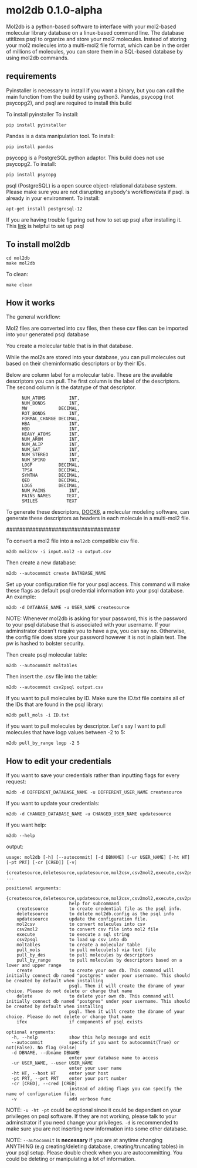 # mol2db 0.1.0-alpha

Mol2db is a python-based software to interface with your mol2-based molecular library database on a linux-based command line. The database utitlizes psql to organize and store your mol2 molecules. Instead of storing your mol2 molecules into a multi-mol2 file format, which can be in the order of millions of molecules, you can store them in a SQL-based database by using mol2db commands.  


## requirements
Pyinstaller is necessary to install if you want a binary, but you can call the main function from the build by using python3. 
Pandas, psycopg (not psycopg2), and psql are required to install this build

To install pyinstaller
To install:
```
pip install pyinstaller
```

Pandas is a data manipulation tool. 
To install: 
```
pip install pandas
```

psycopg is a PostgreSQL python adaptor. This build does not use psycopg2.
To install:
```
pip install psycopg
```

psql (PostgreSQL) is a open source object-relational database system.
Please make sure you are not disrupting anybody's workflow/data if psql.
is already in your environment. 
To install:
```
apt-get install postgresql-12
```

If you are having trouble figuring out how to set up psql after installing it.
This [link](https://pimylifeup.com/raspberry-pi-postgresql/) is helpful to set up psql



## To install mol2db

```
cd mol2db
make mol2db
```


To clean:
```
make clean
```

## How it works

The general workflow:

Mol2 files are converted into csv files, then these csv files can be imported into your generated psql database

You create a molecular table that is in that database.

While the mol2s are stored into your database, you can pull molecules out based on their cheminformatic
descriptors or by their IDs.

Below are column label for a molecular table. These are the available descriptors you can pull. 
The first column is the label of the descriptors. The second column is the datatype of that descriptor. 

```
      NUM_ATOMS         INT,
      NUM_BONDS         INT,
      MW            DECIMAL,
      ROT_BONDS         INT,
      FORMAL_CHARGE DECIMAL,
      HBA               INT,
      HBD               INT,
      HEAVY_ATOMS       INT,
      NUM_AROM          INT,
      NUM_ALIP          INT,
      NUM_SAT           INT,
      NUM_STEREO        INT,
      NUM_SPIRO         INT,
      LOGP          DECIMAL,
      TPSA          DECIMAL,
      SYNTHA        DECIMAL,
      QED           DECIMAL,
      LOGS          DECIMAL,
      NUM_PAINS         INT,
      PAINS_NAMES      TEXT,
      SMILES           TEXT

```

To generate these descriptors, [DOCK6](https://dock.compbio.ucsf.edu/DOCK_6/index.htm), a molecular modeling software, can generate these descriptors as headers in each molecule in a multi-mol2 file.

###################################

To convert a mol2 file into a `mol2db` compatible csv file.
```
m2db mol2csv -i input.mol2 -o output.csv
```

Then create a new database:
```
m2db --autocommit create DATABASE_NAME
```

Set up your configuration file for your psql access.
This command will make these flags as default psql credential information
into your psql database. An example:
```
m2db -d DATABASE_NAME -u USER_NAME createsource 
```

NOTE: Whenever mol2db is asking for your password, this is the password to your psql database that is associated with your username. If your adminstrator doesn't require you to have a pw, you can say no. Otherwise, the config file does store your password however it is not in plain text. The pw is hashed to bolster security. 

Then create psql molecular table:
```
m2db --autocommit moltables
```

Then insert the .csv file into the table:
```
m2db --autocommit csv2psql output.csv
```

If you want to pull molecules by ID. Make sure the ID.txt file contains all of the IDs
that are found in the psql library:
```
m2db pull_mols -i ID.txt
```

if you want to pull molecules by descriptor. Let's say I want to pull molecules that have logp values between
-2 to 5:
```
m2db pull_by_range logp -2 5
```



## How to edit your credentials
If you want to save your credentials rather than inputting flags for 
every request:

```
m2db -d DIFFERENT_DATABASE_NAME -u DIFFERENT_USER_NAME createsource 
```

If you want to update your credentials:

```
m2db -d CHANGED_DATABASE_NAME -u CHANGED_USER_NAME updatesource
```


If you want help:
```
m2db --help
```

output:

```
usage: mol2db [-h] [--autocommit] [-d DBNAME] [-ur USER_NAME] [-ht HT] [-pt PRT] [-cr [CRED]] [-v]
              {createsource,deletesource,updatesource,mol2csv,csv2mol2,execute,csv2psql,moltables,pull_mols,pull_by_des,pull_by_range,create,delete,ifex} ...

positional arguments:
  {createsource,deletesource,updatesource,mol2csv,csv2mol2,execute,csv2psql,moltables,pull_mols,pull_by_des,pull_by_range,create,delete,ifex}
                        help for subcommand
    createsource        to create credential file as the psql info.
    deletesource        to delete mol2db.config as the psql info
    updatesource        update the configuration file.
    mol2csv             to convert molecules into csv
    csv2mol2            to convert csv file into mol2 file
    execute             to execute a sql string
    csv2psql            to load up csv into db
    moltables           to create a molecular table
    pull_mols           to pull molecule(s) via text file
    pull_by_des         to pull molecules by descriptors
    pull_by_range       to pull molecules by descriptors based on a lower and upper range
    create              to create your own db. This command will initially connect db named "postgres" under your username. This should be created by default when installing
                        psql. Then it will create the dbname of your choice. Please do not delete or change that name
    delete              to delete your own db. This command will initially connect db named "postgres" under your username. This should be created by default when installing
                        psql. Then it will create the dbname of your choice. Please do not delete or change that name
    ifex                if components of psql exists

optional arguments:
  -h, --help            show this help message and exit
  --autocommit          specify if you want to autocommit(True) or not(False). No flag (False)
  -d DBNAME, --dbname DBNAME
                        enter your database name to access
  -ur USER_NAME, --user USER_NAME
                        enter your user name
  -ht HT, --host HT     enter your host
  -pt PRT, --prt PRT    enter your port number
  -cr [CRED], --cred [CRED]
                        instead of adding flags you can specify the name of configuration file.
  -v                    add verbose func
```

NOTE: `-u -ht -pt` could be optional since it could be dependant on your privileges on psql software. If they are not working, please talk to your adminstrator if you need change your privileges. `-d` is recommended to make sure you are not inserting new information into some other database. 

NOTE: `--autocommit` is **necessary** if you are at anytime changing ANYTHING (e.g creating/deleting database, creating/truncating tables) in your psql setup. Please double check when you are autocommitting. You could be deleting or manipulating a lot of information. 










